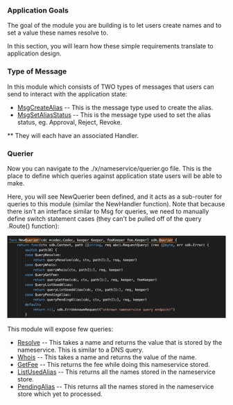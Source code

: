 ### Application Goals

The goal of the module you are building is to let users create names and to set a value these names resolve to. 

In this section, you will learn how these simple requirements translate to application design.

### Type of Message

In this module which consists of TWO types of messages that users 
can send to interact with the application state: 

* [MsgCreateAlias](msgtype/CreateAlias.md "MsgCreateAlias") -- This is the message type used to create the alias. 
* [MsgSetAliasStatus](msgtype/SetAliasStatus.md "MsgSetAliasStatus") -- This is the message type used to set the alias status, eg. Approval, Reject, Revoke. 


** They will each have an associated Handler.


### Querier

Now you can navigate to the ./x/nameservice/querier.go file. 
This is the place to define which queries against application state users will be able to make. 
 
Here, you will see NewQuerier been defined, and it acts as a sub-router for queries to this module (similar the NewHandler function). Note that because there isn't an interface similar to Msg for queries, we need to manually define switch statement cases (they can't be pulled off of the query .Route() function):

![Image-1](pic/QuerierNameservice.png)


This module will expose few queries:

* [Resolve](querier/Resolve.md "Resolve") -- This takes a name and returns the value that is stored by the nameservice. This is similar to a DNS query.
* [Whois](querier/Whois.md "Whois") -- This takes a name and returns the value of the name.
* [GetFee](querier/GetFee.md "GetFee") -- This returns the fee while doing this nameservice stored.
* [ListUsedAlias](querier/ListUsedAlias.md "ListUsedAlias") -- This returns all the names stored in the nameservice store.
* [PendingAlias](querier/PendingAlias.md "PendingAlias") -- This returns all the names stored in the nameservice store which yet to processed.
